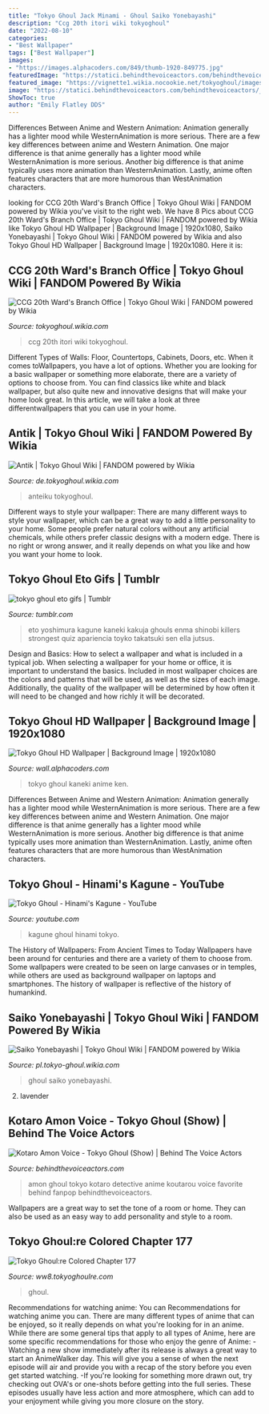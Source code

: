 ```yaml
---
title: "Tokyo Ghoul Jack Minami - Ghoul Saiko Yonebayashi"
description: "Ccg 20th itori wiki tokyoghoul"
date: "2022-08-10"
categories:
- "Best Wallpaper"
tags: ["Best Wallpaper"]
images:
- "https://images.alphacoders.com/849/thumb-1920-849775.jpg"
featuredImage: "https://statici.behindthevoiceactors.com/behindthevoiceactors/_img/chars/kotaro-amon-tokyo-ghoul-92.jpg"
featured_image: "https://vignette1.wikia.nocookie.net/tokyoghoul/images/1/19/CCG_20th_Ward.png/revision/latest?cb=20140222210238"
image: "https://statici.behindthevoiceactors.com/behindthevoiceactors/_img/chars/kotaro-amon-tokyo-ghoul-92.jpg"
ShowToc: true
author: "Emily Flatley DDS"
---
```



Differences Between Anime and Western Animation: Animation generally has a lighter mood while WesternAnimation is more serious.
There are a few key differences between anime and Western Animation. One major difference is that anime generally has a lighter mood while WesternAnimation is more serious. Another big difference is that anime typically uses more animation than WesternAnimation. Lastly, anime often features characters that are more humorous than WestAnimation characters.

	

		
looking for CCG 20th Ward&#039;s Branch Office | Tokyo Ghoul Wiki | FANDOM powered by Wikia you've visit to the right web. We have 8 Pics about CCG 20th Ward&#039;s Branch Office | Tokyo Ghoul Wiki | FANDOM powered by Wikia like Tokyo Ghoul HD Wallpaper | Background Image | 1920x1080, Saiko Yonebayashi | Tokyo Ghoul Wiki | FANDOM powered by Wikia and also Tokyo Ghoul HD Wallpaper | Background Image | 1920x1080. Here it is:
		
    
## CCG 20th Ward&#039;s Branch Office | Tokyo Ghoul Wiki | FANDOM Powered By Wikia

<img loading=lazy src="https://vignette1.wikia.nocookie.net/tokyoghoul/images/1/19/CCG_20th_Ward.png/revision/latest?cb=20140222210238" onerror="this.onerror=null;this.src='https://tse2.mm.bing.net/th?id=OIP.L52OOYVzbGUywSi0SXtlNgHaH2&amp;pid=15.1';" alt="CCG 20th Ward&#039;s Branch Office | Tokyo Ghoul Wiki | FANDOM powered by Wikia">

_Source: tokyoghoul.wikia.com_

>ccg 20th itori wiki tokyoghoul. 

	

Different Types of Walls: Floor, Countertops, Cabinets, Doors, etc.
When it comes toWallpapers, you have a lot of options. Whether you are looking for a basic wallpaper or something more elaborate, there are a variety of options to choose from. You can find classics like white and black wallpaper, but also quite new and innovative designs that will make your home look great. In this article, we will take a look at three differentwallpapers that you can use in your home.

    
## Antik | Tokyo Ghoul Wiki | FANDOM Powered By Wikia

<img loading=lazy src="https://vignette.wikia.nocookie.net/tokyoghoul/images/d/de/Antik_Frontansicht.png/revision/latest?cb=20170320124014&amp;path-prefix=de" onerror="this.onerror=null;this.src='https://tse1.mm.bing.net/th?id=OIP.qdRyYORolpkxb0oEiURKjAHaLd&amp;pid=15.1';" alt="Antik | Tokyo Ghoul Wiki | FANDOM powered by Wikia">

_Source: de.tokyoghoul.wikia.com_

>anteiku tokyoghoul. 

	

Different ways to style your wallpaper:
There are many different ways to style your wallpaper, which can be a great way to add a little personality to your home. Some people prefer natural colors without any artificial chemicals, while others prefer classic designs with a modern edge. There is no right or wrong answer, and it really depends on what you like and how you want your home to look.

    
## Tokyo Ghoul Eto Gifs | Tumblr

<img loading=lazy src="https://68.media.tumblr.com/a27422d4d74214ca1615c7ee401eb673/tumblr_nlhd5lWEbr1smigzeo1_500.gif" onerror="this.onerror=null;this.src='https://tse4.mm.bing.net/th?id=OIP.yHj7BTxnMIF3ZsipEXegawHaEK&amp;pid=15.1';" alt="tokyo ghoul eto gifs | Tumblr">

_Source: tumblr.com_

>eto yoshimura kagune kaneki kakuja ghouls enma shinobi killers strongest quiz apariencia toyko takatsuki sen ella jutsus. 

	

Design and Basics: How to select a wallpaper and what is included in a typical job.
When selecting a wallpaper for your home or office, it is important to understand the basics. Included in most wallpaper choices are the colors and patterns that will be used, as well as the sizes of each image. Additionally, the quality of the wallpaper will be determined by how often it will need to be changed and how richly it will be decorated.

    
## Tokyo Ghoul HD Wallpaper | Background Image | 1920x1080

<img loading=lazy src="https://images.alphacoders.com/849/thumb-1920-849775.jpg" onerror="this.onerror=null;this.src='https://tse4.mm.bing.net/th?id=OIP.q9y_MFVHqo-ZP1mMdq6EMQHaEK&amp;pid=15.1';" alt="Tokyo Ghoul HD Wallpaper | Background Image | 1920x1080">

_Source: wall.alphacoders.com_

>tokyo ghoul kaneki anime ken. 

	

Differences Between Anime and Western Animation: Animation generally has a lighter mood while WesternAnimation is more serious.
There are a few key differences between anime and Western Animation. One major difference is that anime generally has a lighter mood while WesternAnimation is more serious. Another big difference is that anime typically uses more animation than WesternAnimation. Lastly, anime often features characters that are more humorous than WestAnimation characters.

    
## Tokyo Ghoul - Hinami&#039;s Kagune - YouTube

<img loading=lazy src="https://i.ytimg.com/vi/orCTshraUxM/hqdefault.jpg" onerror="this.onerror=null;this.src='https://tse2.mm.bing.net/th?id=OIP.Or6GVmMpERDFxHBXDXpViQHaFj&amp;pid=15.1';" alt="Tokyo Ghoul - Hinami&#039;s Kagune - YouTube">

_Source: youtube.com_

>kagune ghoul hinami tokyo. 

	

The History of Wallpapers: From Ancient Times to Today
Wallpapers have been around for centuries and there are a variety of them to choose from. Some wallpapers were created to be seen on large canvases or in temples, while others are used as background wallpaper on laptops and smartphones. The history of wallpaper is reflective of the history of humankind.

    
## Saiko Yonebayashi | Tokyo Ghoul Wiki | FANDOM Powered By Wikia

<img loading=lazy src="https://vignette.wikia.nocookie.net/tokyo-ghoul/images/a/a6/Saiko_Yonebayashi.png/revision/latest?cb=20180203215420&amp;path-prefix=pl" onerror="this.onerror=null;this.src='https://tse1.mm.bing.net/th?id=OIP.S33y5hqypZVPSCHb9mR1xgHaKh&amp;pid=15.1';" alt="Saiko Yonebayashi | Tokyo Ghoul Wiki | FANDOM powered by Wikia">

_Source: pl.tokyo-ghoul.wikia.com_

>ghoul saiko yonebayashi. 

	

2. lavender 

    
## Kotaro Amon Voice - Tokyo Ghoul (Show) | Behind The Voice Actors

<img loading=lazy src="https://statici.behindthevoiceactors.com/behindthevoiceactors/_img/chars/kotaro-amon-tokyo-ghoul-92.jpg" onerror="this.onerror=null;this.src='https://tse4.mm.bing.net/th?id=OIP.7JCmwNIh89C2yjsBiAkE6gAAAA&amp;pid=15.1';" alt="Kotaro Amon Voice - Tokyo Ghoul (Show) | Behind The Voice Actors">

_Source: behindthevoiceactors.com_

>amon ghoul tokyo kotaro detective anime koutarou voice favorite behind fanpop behindthevoiceactors. 

	

Wallpapers are a great way to set the tone of a room or home. They can also be used as an easy way to add personality and style to a room.

    
## Tokyo Ghoul:re Colored Chapter 177

<img loading=lazy src="https://i.imgur.com/txo3J7p.jpg" onerror="this.onerror=null;this.src='https://tse4.mm.bing.net/th?id=OIP.nPeGq6vrr7-1-nmR3s2HoAHaLK&amp;pid=15.1';" alt="Tokyo Ghoul:re Colored Chapter 177">

_Source: ww8.tokyoghoulre.com_

>ghoul. 

	

Recommendations for watching anime: You can
Recommendations for watching anime you can. There are many different types of anime that can be enjoyed, so it really depends on what you're looking for in an anime. While there are some general tips that apply to all types of Anime, here are some specific recommendations for those who enjoy the genre of Anime: 
-Watching a new show immediately after its release is always a great way to start an AnimeWalker day. This will give you a sense of when the next episode will air and provide you with a recap of the story before you even get started watching. 
-If you're looking for something more drawn out, try checking out OVA's or one-shots before getting into the full series. These episodes usually have less action and more atmosphere, which can add to your enjoyment while giving you more closure on the story.

